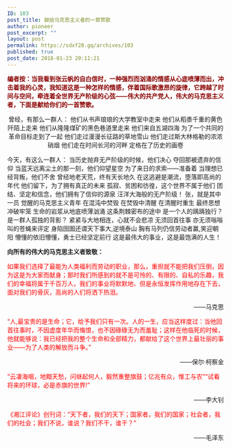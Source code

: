 ```yaml
---
ID: 103
post_title: 献给马克思主义者的一首赞歌
author: pioneer
post_excerpt: ""
layout: post
permalink: https://sdxf28.gq/archives/103
published: true
post_date: 2018-01-23 20:11:21
---
```

<strong><span style="color: darkred;">编者按：当我看到张云帆的自白信时，一种强烈而汹涌的情感从心底喷薄而出，冲击着我的心灵，我知道这是一种怎样的情感，伴着国际歌激昂的旋律，它跨越了时间与空间，牵连着全世界无产阶级的心弦——伟大的共产党人，伟大的马克思主义者，下面是献给你们的一首赞歌。</span></strong>
<p align="center">曾经，有那么一群人：
他们从书声琅琅的大学教室中走来
他们从稻黍千重的黄色阡陌上走来
他们从隆隆煤矿的黑色巷道里走来
他们来自五湖四海
为了一个共同的革命目标走到了一起
他们走过漫漫长征路的草地雪山
他们走过斯大林格勒的浓浓硝烟
他们走在时间长河的河畔
定格在了历史的画卷

今天，有这么一群人：
当历史抛弃无产阶级的时候，他们决心
夺回那被遗弃的信仰
当蓝天远离尘土的那一刻，他们仰望星空
为了来日的求索——准备着
当理想已经背叛，他们不舍
曾经地老天荒，终有天长地久
在这逃避是潮流，堕落即高尚的年代
他们留下，为了拥有真正的未来
孤寂、贫困和彷徨，这个世界不属于他们
团结、坚定和信念，他们拥有了信仰的源泉
汪洋大海般的无产阶级！
张，就是其中一员
觉醒的马克思主义青年
在混沌中焚毁
在焚毁中清醒
在清醒时重生
最终思想冲破牢笼
生命的岩浆从地底喷薄汹涌
这条荆棘密布的途中
是一个人的踽踽独行？
是一群人孤独的背影？
紧紧与大地相连，心就不会悲凉
无须回首往事
亦无须嗡嗡叫的苍蝇来评定
身陷囹圄还谓天下事大,逆境泰山
胸有马列仍信劳动者赢,笑迎朝阳
懵懂的依旧懵懂，勇士已经坚定前行
这是最伟大的事业，这是最饱满的人生！</p>



<strong>向所有的伟大的马克思主义者致敬：</strong>

<span style="color: red;">如果我们选择了最能为人类福利而劳动的职业，那么，重担就不能把我们压倒，因为这是为大家而献身；那时我们所感到的就不是可怜的、有限的、自私的乐趣，我们的幸福将属于千百万人，我们的事业将默默地、但是永恒发挥作用地存在下去，面对我们的骨灰，高尚的人们将洒下热泪。</span>
<p align="right">——马克思</p>


<span style="color: red;">“人,最宝贵的是生命；它，给予我们只有一次。人的一生，应当这样度过：当他回首往事时，不因虚度年华而悔恨，也不因碌碌无为而羞耻；这样在他临死的时候，他就能够说：我已经把我的整个生命和全部精力，都献给了这个世界上最壮丽的事业——为了人类的解放而斗争。”</span>
<p align="right">——保尔·柯察金</p>


<span style="color: red;">“云凄海咽，地黯天愁，问继起何人，毅然重整旗鼓；亿兆有众，惟工与农”“试看将来的环球，必是赤旗的世界!”</span>
<p align="right">——李大钊</p>


<span style="color: red;">《湘江评论》创刊词：“天下者，我们的天下；国家者，我们的国家；社会者，我们的社会；我们不说，谁说？我们不干，谁干？”</span>
<p align="right">——毛泽东</p>